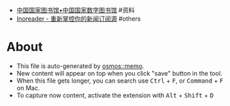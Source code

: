 - [中国国家图书馆•中国国家数字图书馆](http://www.nlc.cn/) #资料
- [Inoreader - 重新掌控你的新闻订阅源](https://www.inoreader.com/) #others

# About

- This file is auto-generated by [osmos::memo](https://github.com/osmoscraft/osmosmemo).
- New content will appear on top when you click "save" button in the tool.
- When this file gets longer, you can search use <kbd>Ctrl</kbd> + <kbd>F</kbd>, or <kbd>Command</kbd> + <kbd>F</kbd> on Mac.
- To capture now content, activate the extension with <kbd>Alt</kbd> + <kbd>Shift</kbd> + <kbd>D</kbd>
